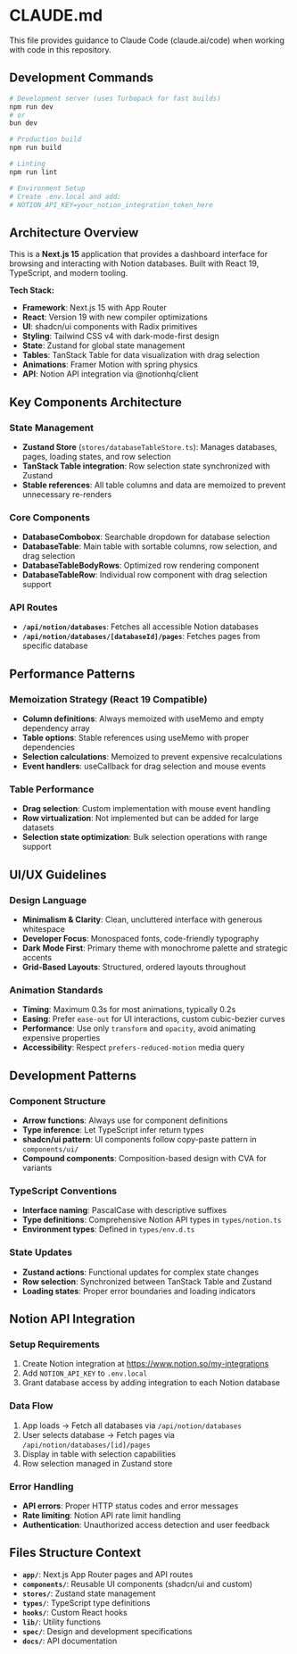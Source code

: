 # CLAUDE.md

This file provides guidance to Claude Code (claude.ai/code) when working with code in this repository.

## Development Commands

```bash
# Development server (uses Turbopack for fast builds)
npm run dev
# or
bun dev

# Production build
npm run build

# Linting
npm run lint

# Environment Setup
# Create .env.local and add:
# NOTION_API_KEY=your_notion_integration_token_here
```

## Architecture Overview

This is a **Next.js 15** application that provides a dashboard interface for browsing and interacting with Notion databases. Built with React 19, TypeScript, and modern tooling.

**Tech Stack:**

- **Framework**: Next.js 15 with App Router
- **React**: Version 19 with new compiler optimizations
- **UI**: shadcn/ui components with Radix primitives
- **Styling**: Tailwind CSS v4 with dark-mode-first design
- **State**: Zustand for global state management
- **Tables**: TanStack Table for data visualization with drag selection
- **Animations**: Framer Motion with spring physics
- **API**: Notion API integration via @notionhq/client

## Key Components Architecture

### State Management

- **Zustand Store** (`stores/databaseTableStore.ts`): Manages databases, pages, loading states, and row selection
- **TanStack Table integration**: Row selection state synchronized with Zustand
- **Stable references**: All table columns and data are memoized to prevent unnecessary re-renders

### Core Components

- **DatabaseCombobox**: Searchable dropdown for database selection
- **DatabaseTable**: Main table with sortable columns, row selection, and drag selection
- **DatabaseTableBodyRows**: Optimized row rendering component
- **DatabaseTableRow**: Individual row component with drag selection support

### API Routes

- **`/api/notion/databases`**: Fetches all accessible Notion databases
- **`/api/notion/databases/[databaseId]/pages`**: Fetches pages from specific database

## Performance Patterns

### Memoization Strategy (React 19 Compatible)

- **Column definitions**: Always memoized with useMemo and empty dependency array
- **Table options**: Stable references using useMemo with proper dependencies
- **Selection calculations**: Memoized to prevent expensive recalculations
- **Event handlers**: useCallback for drag selection and mouse events

### Table Performance

- **Drag selection**: Custom implementation with mouse event handling
- **Row virtualization**: Not implemented but can be added for large datasets
- **Selection state optimization**: Bulk selection operations with range support

## UI/UX Guidelines

### Design Language

- **Minimalism & Clarity**: Clean, uncluttered interface with generous whitespace
- **Developer Focus**: Monospaced fonts, code-friendly typography
- **Dark Mode First**: Primary theme with monochrome palette and strategic accents
- **Grid-Based Layouts**: Structured, ordered layouts throughout

### Animation Standards

- **Timing**: Maximum 0.3s for most animations, typically 0.2s
- **Easing**: Prefer `ease-out` for UI interactions, custom cubic-bezier curves
- **Performance**: Use only `transform` and `opacity`, avoid animating expensive properties
- **Accessibility**: Respect `prefers-reduced-motion` media query

## Development Patterns

### Component Structure

- **Arrow functions**: Always use for component definitions
- **Type inference**: Let TypeScript infer return types
- **shadcn/ui pattern**: UI components follow copy-paste pattern in `components/ui/`
- **Compound components**: Composition-based design with CVA for variants

### TypeScript Conventions

- **Interface naming**: PascalCase with descriptive suffixes
- **Type definitions**: Comprehensive Notion API types in `types/notion.ts`
- **Environment types**: Defined in `types/env.d.ts`

### State Updates

- **Zustand actions**: Functional updates for complex state changes
- **Row selection**: Synchronized between TanStack Table and Zustand
- **Loading states**: Proper error boundaries and loading indicators

## Notion API Integration

### Setup Requirements

1. Create Notion integration at https://www.notion.so/my-integrations
2. Add `NOTION_API_KEY` to `.env.local`
3. Grant database access by adding integration to each Notion database

### Data Flow

1. App loads → Fetch all databases via `/api/notion/databases`
2. User selects database → Fetch pages via `/api/notion/databases/[id]/pages`
3. Display in table with selection capabilities
4. Row selection managed in Zustand store

### Error Handling

- **API errors**: Proper HTTP status codes and error messages
- **Rate limiting**: Notion API rate limit handling
- **Authentication**: Unauthorized access detection and user feedback

## Files Structure Context

- **`app/`**: Next.js App Router pages and API routes
- **`components/`**: Reusable UI components (shadcn/ui and custom)
- **`stores/`**: Zustand state management
- **`types/`**: TypeScript type definitions
- **`hooks/`**: Custom React hooks
- **`lib/`**: Utility functions
- **`spec/`**: Design and development specifications
- **`docs/`**: API documentation
